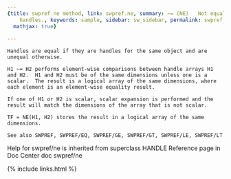 ```yaml
---
{title: swpref.ne method, link: swpref.ne, summary: ~= (NE)   Not equal relation for
    handles., keywords: sample, sidebar: sw_sidebar, permalink: swpref_ne, folder: swpref,
  mathjax: true}

---
```

    Handles are equal if they are handles for the same object and are 
    unequal otherwise.
 
    H1 ~= H2 performs element-wise comparisons between handle arrays H1 
    and H2.  H1 and H2 must be of the same dimensions unless one is a 
    scalar.  The result is a logical array of the same dimensions, where 
    each element is an element-wise equality result.
 
    If one of H1 or H2 is scalar, scalar expansion is performed and the 
    result will match the dimensions of the array that is not scalar.
 
    TF = NE(H1, H2) stores the result in a logical array of the same
    dimensions.
 
    See also SWPREF, SWPREF/EQ, SWPREF/GE, SWPREF/GT, SWPREF/LE, SWPREF/LT
Help for swpref/ne is inherited from superclass HANDLE
    Reference page in Doc Center
       doc swpref/ne

{% include links.html %}
